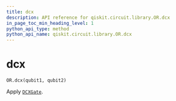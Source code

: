 ```yaml
---
title: dcx
description: API reference for qiskit.circuit.library.OR.dcx
in_page_toc_min_heading_level: 1
python_api_type: method
python_api_name: qiskit.circuit.library.OR.dcx
---
```


# dcx

<span id="qiskit.circuit.library.OR.dcx" />

`OR.dcx(qubit1, qubit2)`

Apply [`DCXGate`](qiskit.circuit.library.DCXGate "qiskit.circuit.library.DCXGate").

